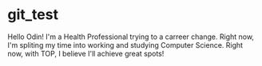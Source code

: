 # git_test
Hello Odin!
I'm a Health Professional trying to a carreer change. Right now, I'm spliting my time into working and studying Computer Science.
Right now, with TOP, I believe I'll achieve great spots!